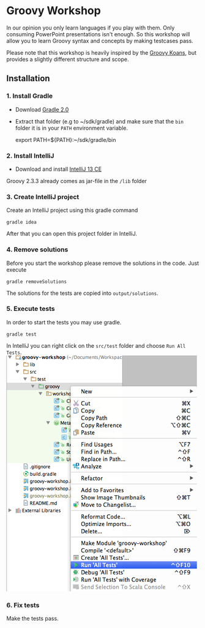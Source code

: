 # Groovy Workshop

In our opinion you only learn languages if you play with them. Only consuming PowerPoint presentations isn't enough.
So this workshop will allow you to learn Groovy syntax and concepts by making testcases pass. 

Please note that this workshop is heavily inspired by the [Groovy Koans](http://groovykoans.org/),
but provides a slightly different structure and scope.

## Installation

### 1. Install Gradle
- Download [Gradle 2.0](https://services.gradle.org/distributions/gradle-2.0-bin.zip)
- Extract that folder (e.g to ~/sdk/gradle) and make sure that the `bin` folder it is in your `PATH` environment variable.

    export PATH=${PATH}:~/sdk/gradle/bin

### 2. Install IntelliJ
- Download and install [IntelliJ 13 CE](http://www.jetbrains.com/idea/download/)

Groovy 2.3.3 already comes as jar-file in the `/lib` folder

### 3. Create IntelliJ project
Create an IntelliJ project using this gradle command 

    gradle idea

After that you can open this project folder in IntelliJ.

### 4. Remove solutions
Before you start the workshop please remove the solutions in the code.
Just execute

    gradle removeSolutions
    
The solutions for the tests are copied into `output/solutions`.

### 5. Execute tests
In order to start the tests you may use gradle.

    gradle test

In IntelliJ you can right click on the `src/test` folder and choose `Run All Tests`.
![Run all tests](./img/run_all_tests.png)

### 6. Fix tests
Make the tests pass.



